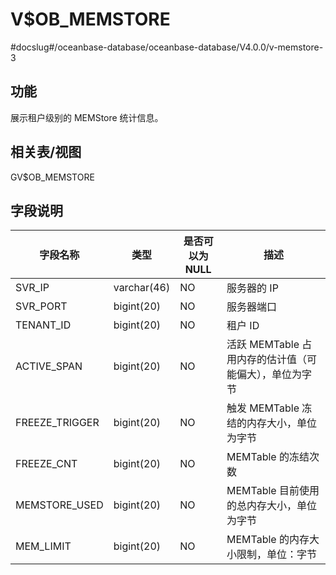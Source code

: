 V$OB_MEMSTORE 
==================================
#docslug#/oceanbase-database/oceanbase-database/V4.0.0/v-memstore-3


功能 
-----------

展示租户级别的 MEMStore 统计信息。

相关表/视图 
---------------

GV$OB_MEMSTORE

字段说明 
-------------



|    **字段名称**    |   **类型**    | **是否可以为 NULL** |              **描述**              |
|----------------|-------------|----------------|----------------------------------|
| SVR_IP         | varchar(46) | NO             | 服务器的 IP                          |
| SVR_PORT       | bigint(20)  | NO             | 服务器端口                            |
| TENANT_ID      | bigint(20)  | NO             | 租户 ID                            |
| ACTIVE_SPAN    | bigint(20)  | NO             | 活跃 MEMTable 占用内存的估计值（可能偏大），单位为字节 |
| FREEZE_TRIGGER | bigint(20)  | NO             | 触发 MEMTable 冻结的内存大小，单位为字节        |
| FREEZE_CNT     | bigint(20)  | NO             | MEMTable 的冻结次数                   |
| MEMSTORE_USED  | bigint(20)  | NO             | MEMTable 目前使用的总内存大小，单位为字节        |
| MEM_LIMIT      | bigint(20)  | NO             | MEMTable 的内存大小限制，单位：字节           |



